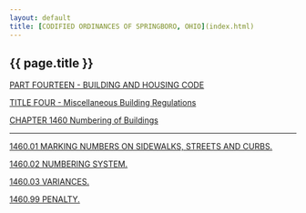 ```yaml
---
layout: default 
title: [CODIFIED ORDINANCES OF SPRINGBORO, OHIO](index.html) 
---
```


{{ page.title }}
----------------

[PART FOURTEEN - BUILDING AND HOUSING CODE](561ca412.html)

[TITLE FOUR - Miscellaneous Building Regulations](5700a412.html)

[CHAPTER 1460 Numbering of Buildings](58b1a412.html)

---

[1460.01 MARKING NUMBERS ON SIDEWALKS, STREETS AND
CURBS.](58bba412.html)

[1460.02 NUMBERING SYSTEM.](58bea412.html)

[1460.03 VARIANCES.](58c9a412.html)

[1460.99 PENALTY.](58cda412.html)
